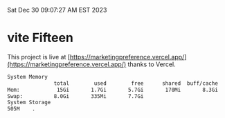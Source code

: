 Sat Dec 30 09:07:27 AM EST 2023

# vite Fifteen


This project is live at [https://marketingpreference.vercel.app/](https://marketingpreference.vercel.app/) thanks to Vercel.

```bash
System Memory
               total        used        free      shared  buff/cache   available
Mem:            15Gi       1.7Gi       5.7Gi       170Mi       8.3Gi        13Gi
Swap:          8.0Gi       335Mi       7.7Gi
System Storage
505M	.
